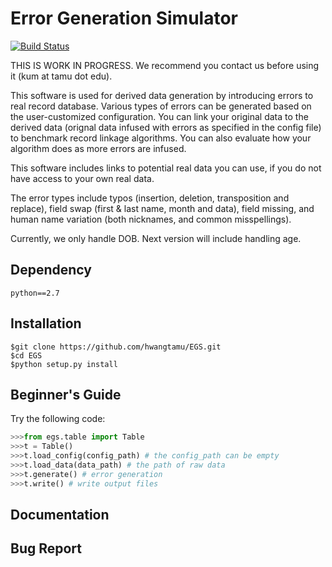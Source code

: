 # Error Generation Simulator
[![Build Status](https://travis-ci.org/hwangtamu/EGS.svg?branch=master)](https://travis-ci.org/hwangtamu/EGS)

THIS IS WORK IN PROGRESS.
We recommend you contact us before using it (kum at tamu dot edu).

This software is used for derived data generation by introducing errors to real record database. Various types of errors can be generated based on the user-customized configuration. You can link your original data to the derived data (orignal data infused with errors as specified in the config file) to benchmark record linkage algorithms. You can also evaluate how your algorithm does as more errors are infused.

This software includes links to potential real data you can use, if you do not have access to your own real data.

The error types include typos (insertion, deletion, transposition and replace), field swap (first & last name, month and data), field missing, and human name variation (both nicknames, and common misspellings).

Currently, we only handle DOB. Next version will include handling age.

## Dependency
`python==2.7`
## Installation
```
$git clone https://github.com/hwangtamu/EGS.git
$cd EGS
$python setup.py install
```

## Beginner's Guide

Try the following code:
```python
>>>from egs.table import Table
>>>t = Table()
>>>t.load_config(config_path) # the config_path can be empty
>>>t.load_data(data_path) # the path of raw data
>>>t.generate() # error generation
>>>t.write() # write output files
```

## Documentation

## Bug Report
